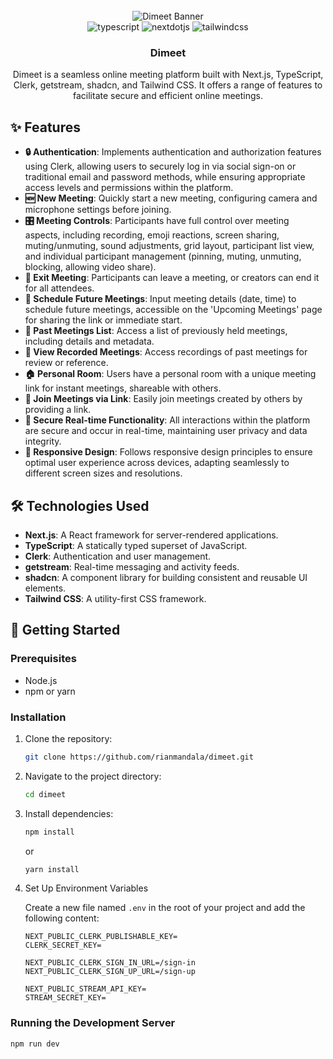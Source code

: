 <div align="center">
  <br />
      <img src="https://res.cloudinary.com/dg6ymnwfn/image/upload/v1721423176/portofolio/projects/hnhm0h0aybr7zuxah500.png" alt="Dimeet Banner">
  <br />

  <div>
    <img src="https://img.shields.io/badge/-TypeScript-black?style=for-the-badge&logoColor=white&logo=typescript&color=3178C6" alt="typescript" />
    <img src="https://img.shields.io/badge/-Next_JS-black?style=for-the-badge&logoColor=white&logo=nextdotjs&color=000000" alt="nextdotjs" />
    <img src="https://img.shields.io/badge/-Tailwind_CSS-black?style=for-the-badge&logoColor=white&logo=tailwindcss&color=06B6D4" alt="tailwindcss" />
  </div>

  <h3 align="center">Dimeet</h3>

   <div align="center">
     Dimeet is a seamless online meeting platform built with Next.js, TypeScript, Clerk, getstream, shadcn, and Tailwind CSS. It offers a range of features to facilitate secure and efficient online meetings.
    </div>
</div>

## ✨ Features

- **🔒 Authentication**: Implements authentication and authorization features using Clerk, allowing users to securely log in via social sign-on or traditional email and password methods, while ensuring appropriate access levels and permissions within the platform.
- **🆕 New Meeting**: Quickly start a new meeting, configuring camera and microphone settings before joining.
- **🎛️ Meeting Controls**: Participants have full control over meeting aspects, including recording, emoji reactions, screen sharing, muting/unmuting, sound adjustments, grid layout, participant list view, and individual participant management (pinning, muting, unmuting, blocking, allowing video share).
- **🚪 Exit Meeting**: Participants can leave a meeting, or creators can end it for all attendees.
- **📅 Schedule Future Meetings**: Input meeting details (date, time) to schedule future meetings, accessible on the 'Upcoming Meetings' page for sharing the link or immediate start.
- **📜 Past Meetings List**: Access a list of previously held meetings, including details and metadata.
- **📼 View Recorded Meetings**: Access recordings of past meetings for review or reference.
- **🏠 Personal Room**: Users have a personal room with a unique meeting link for instant meetings, shareable with others.
- **🔗 Join Meetings via Link**: Easily join meetings created by others by providing a link.
- **🔐 Secure Real-time Functionality**: All interactions within the platform are secure and occur in real-time, maintaining user privacy and data integrity.
- **📱 Responsive Design**: Follows responsive design principles to ensure optimal user experience across devices, adapting seamlessly to different screen sizes and resolutions.

## 🛠️ Technologies Used

- **Next.js**: A React framework for server-rendered applications.
- **TypeScript**: A statically typed superset of JavaScript.
- **Clerk**: Authentication and user management.
- **getstream**: Real-time messaging and activity feeds.
- **shadcn**: A component library for building consistent and reusable UI elements.
- **Tailwind CSS**: A utility-first CSS framework.

## 🚀 Getting Started

### Prerequisites

- Node.js
- npm or yarn

### Installation

1. Clone the repository:

    ```bash
    git clone https://github.com/rianmandala/dimeet.git
    ```

2. Navigate to the project directory:

    ```bash
    cd dimeet
    ```

3. Install dependencies:

    ```bash
    npm install
    ```

    or

    ```bash
    yarn install
    ```

4. Set Up Environment Variables

    Create a new file named `.env` in the root of your project and add the following content:

    ```env
    NEXT_PUBLIC_CLERK_PUBLISHABLE_KEY=
    CLERK_SECRET_KEY=

    NEXT_PUBLIC_CLERK_SIGN_IN_URL=/sign-in
    NEXT_PUBLIC_CLERK_SIGN_UP_URL=/sign-up
    
    NEXT_PUBLIC_STREAM_API_KEY=
    STREAM_SECRET_KEY=
    ```

### Running the Development Server

```bash
npm run dev
